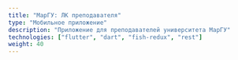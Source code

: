 ```yaml
---
title: "МарГУ: ЛК преподавателя"
type: "Мобильное приложение"
description: "Приложение для преподавателей университета МарГУ"
technologies: ["flutter", "dart", "fish-redux", "rest"]
weight: 40
---
```

